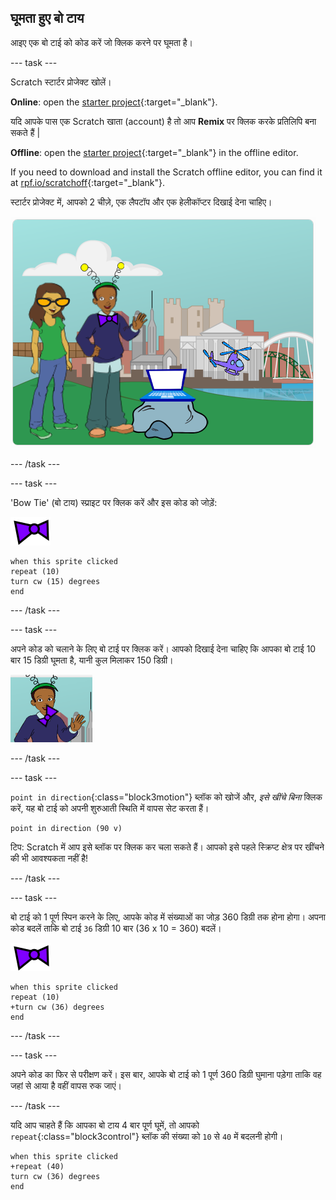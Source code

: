 ## घूमता हुए बो टाय

आइए एक बो टाई को कोड करें जो क्लिक करने पर घूमता है।

--- task ---

Scratch स्टार्टर प्रोजेक्ट खोलें।

**Online**: open the [starter project](https://rpf.io/tech-toys-on){:target="_blank"}.

यदि आपके पास एक Scratch खाता (account) है तो आप **Remix** पर क्लिक करके प्रतिलिपि बना सकते हैं |

**Offline**: open the [starter project](https://rpf.io/p/en/tech-toys-go){:target="_blank"} in the offline editor.

If you need to download and install the Scratch offline editor, you can find it at [rpf.io/scratchoff](https://rpf.io/scratchoff){:target="_blank"}.

स्टार्टर प्रोजेक्ट में, आपको 2 चीज़े, एक लैपटॉप और एक हेलीकॉप्टर दिखाई देना चाहिए।

![स्टार्टर प्रोजेक्ट](images/toys-starter.png)

--- /task ---

--- task ---

'Bow Tie' (बो टाय) स्प्राइट पर क्लिक करें और इस कोड को जोड़ें:

![बो टाय स्प्राइट](images/bowtie-sprite.png)

```blocks3
when this sprite clicked
repeat (10)
turn cw (15) degrees
end
```

--- /task ---


--- task ---

अपने कोड को चलाने के लिए बो टाई पर क्लिक करें। आपको दिखाई देना चाहिए कि आपका बो टाई 10 बार 15 डिग्री घूमता है, यानी कुल मिलाकर 150 डिग्री।

![बो टाय 150 डिग्री घूमता हैं](images/toys-bowtie-test.png)

--- /task ---

--- task ---

`point in direction`{:class="block3motion"} ब्लॉक को खोजें और, _इसे खींचे बिना_ क्लिक करें, यह बो टाई को अपनी शुरुआती स्थिति में वापस सेट करता हैं।

```blocks3
point in direction (90 v)
```

टिप: Scratch में आप इसे ब्लॉक पर क्लिक कर चला सकते हैं। आपको इसे पहले स्क्रिप्ट क्षेत्र पर खींचने की भी आवश्यकता नहीं है!

--- /task ---

--- task ---

बो टाई को 1 पूर्ण स्पिन करने के लिए, आपके कोड में संख्याओं का जोड़ 360 डिग्री तक होना होगा। अपना कोड बदलें ताकि बो टाई `36` डिग्री 10 बार (36 x 10 = 360) बदलें।

![बो टाय स्प्राइट](images/bowtie-sprite.png)

```blocks3
when this sprite clicked
repeat (10)
+turn cw (36) degrees
end
```

--- /task ---

--- task ---

अपने कोड का फिर से परीक्षण करें। इस बार, आपके बो टाई को 1 पूर्ण 360 डिग्री घुमाना पड़ेगा ताकि वह जहां से आया है वहीं वापस रुक जाएं।

--- /task ---

यदि आप चाहते हैं कि आपका बो टाय 4 बार पूर्ण घूमें, तो आपको `repeat`{:class="block3control"} ब्लॉक की संख्या को `10` से `40` में बदलनी होगी।

```blocks3
when this sprite clicked
+repeat (40)
turn cw (36) degrees
end
```
